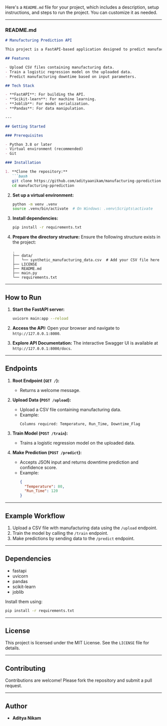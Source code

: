 Here's a `README.md` file for your project, which includes a description, setup instructions, and steps to run the project. You can customize it as needed.

---

### **README.md**

```markdown
# Manufacturing Prediction API

This project is a FastAPI-based application designed to predict manufacturing downtime using machine learning. It includes endpoints for uploading data, training a model, and making predictions.

## Features

- Upload CSV files containing manufacturing data.
- Train a logistic regression model on the uploaded data.
- Predict manufacturing downtime based on input parameters.

## Tech Stack

- **FastAPI**: For building the API.
- **Scikit-learn**: For machine learning.
- **Joblib**: For model serialization.
- **Pandas**: For data manipulation.

---

## Getting Started

### Prerequisites

- Python 3.8 or later
- Virtual environment (recommended)
- Git

### Installation

1. **Clone the repository:**
   ```bash
   git clone https://github.com/adityaanikam/manufacturing-pprediction.git
   cd manufacturing-pprediction
   ```

2. **Set up a virtual environment:**
   ```bash
   python -m venv .venv
   source .venv/bin/activate  # On Windows: .venv\Scripts\activate
   ```

3. **Install dependencies:**
   ```bash
   pip install -r requirements.txt
   ```

4. **Prepare the directory structure:**
   Ensure the following structure exists in the project:
   ```
   .
   ├── data/
   │   └── synthetic_manufacturing_data.csv  # Add your CSV file here
   ├── LICENSE
   ├── README.md
   ├── main.py
   └── requirements.txt
   ```

---

## How to Run

1. **Start the FastAPI server:**
   ```bash
   uvicorn main:app --reload
   ```

2. **Access the API:**
   Open your browser and navigate to `http://127.0.0.1:8000`.

3. **Explore API Documentation:**
   The interactive Swagger UI is available at `http://127.0.0.1:8000/docs`.

---

## Endpoints

1. **Root Endpoint (`GET /`):**
   - Returns a welcome message.

2. **Upload Data (`POST /upload`):**
   - Upload a CSV file containing manufacturing data.
   - Example:
     ```
     Columns required: Temperature, Run_Time, Downtime_Flag
     ```

3. **Train Model (`POST /train`):**
   - Trains a logistic regression model on the uploaded data.

4. **Make Prediction (`POST /predict`):**
   - Accepts JSON input and returns downtime prediction and confidence score.
   - Example:
     ```json
     {
       "Temperature": 80,
       "Run_Time": 120
     }
     ```

---

## Example Workflow

1. Upload a CSV file with manufacturing data using the `/upload` endpoint.
2. Train the model by calling the `/train` endpoint.
3. Make predictions by sending data to the `/predict` endpoint.

---

## Dependencies

- fastapi
- uvicorn
- pandas
- scikit-learn
- joblib

Install them using:
```bash
pip install -r requirements.txt
```

---

## License

This project is licensed under the MIT License. See the `LICENSE` file for details.

---

## Contributing

Contributions are welcome! Please fork the repository and submit a pull request.

---

## Author

- **Aditya Nikam**
